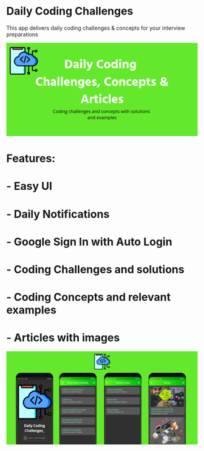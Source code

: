 # Daily Coding Challenges

This app delivers daily coding challenges & concepts for your interview preparations

<img src="assets/Daily Coding Challenges & Concepts.png" alt="Feature Graphic"/>

# Features:
# - Easy UI
# - Daily Notifications
# - Google Sign In with Auto Login
# - Coding Challenges and solutions
# - Coding Concepts and relevant examples
# - Articles with images

<img src="assets/images/Copy of Daily Coding Challenges & Concepts.png" alt="Screens"/>

